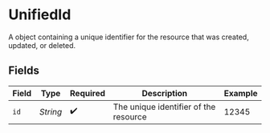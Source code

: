 # UnifiedId

A object containing a unique identifier for the resource that was created, updated, or deleted.


## Fields

| Field                                 | Type                                  | Required                              | Description                           | Example                               |
| ------------------------------------- | ------------------------------------- | ------------------------------------- | ------------------------------------- | ------------------------------------- |
| `id`                                  | *String*                              | :heavy_check_mark:                    | The unique identifier of the resource | 12345                                 |